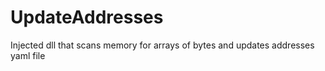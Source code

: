 # UpdateAddresses
Injected dll that scans memory for arrays of bytes and updates addresses yaml file
